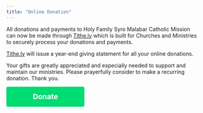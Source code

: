 ```yaml
---
title: "Online Donation"
---
```


All donations and payments to Holy Family Syro Malabar Catholic Mission can now be made through <a target="_blank" href="https://get.tithe.ly/">Tithe.ly</a> which is built for Churches and Ministries to securely process your donations and payments.

<a target="_blank" href="https://get.tithe.ly/">Tithe.ly</a> will issue a year-end giving statement for all your online donations.

Your gifts are greatly appreciated and especially needed to support and maintain our ministries. Please prayerfully consider to make a recurring donation. 
Thank you.

<button class="tithely-give-btn" style="background-color: #00DB72;font-family: inherit;font-weight: bold;font-size: 19px; padding: 15px 70px; border-radius: 4px; cursor: pointer; background-image: none; color: white; text-shadow: none; display: inline-block; float: none; border: none;" data-church-id="6374327">Donate</button>

<script src="https://tithe.ly/widget/v3/give.js?3"></script>
<script>
var tw = create_tithely_widget();
</script>

